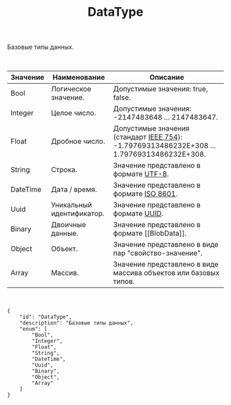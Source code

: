 ﻿---
layout: default
title: DataType
position: 
categories: 
tags: 
---

Базовые типы данных.

 

|Значение|Наименование|Описание|
|--------|------------|--------|
|Bool|Логическое значение.|Допустимые значения: true, false.|
|Integer|Целое число.|Допустимые значения: -2147483648 ... 2147483647.|
|Float|Дробное число.|Допустимые значения (стандарт [IEEE 754](http://en.wikipedia.org/wiki/IEEE_floating_point)): -1.79769313486232E+308 ... 1.79769313486232E+308.|
|String|Строка.|Значение представлено в формате [UTF-8](http://en.wikipedia.org/wiki/Utf-8).|
|DateTime|Дата / время.|Значение представлено в формате [ISO 8601](http://en.wikipedia.org/wiki/ISO_8601).|
|Uuid|Уникальный идентификатор.|Значение представлено в формате [UUID](http://en.wikipedia.org/wiki/Universally_unique_identifier).|
|Binary|Двоичные данные.|Значение представлено в формате [[BlobData]].|
|Object|Объект.|Значение представлено в виде пар "свойство-значение".|
|Array|Массив.|Значение представлено в виде массива объектов или базовых типов.|

    

```
{
	"id": "DataType",
	"description": "Базовые типы данных",
	"enum": [
		"Bool",
		"Integer",
		"Float",
		"String",
		"DateTime",
		"Uuid",
		"Binary",
		"Object",
		"Array"
	]
}
```

 

 

